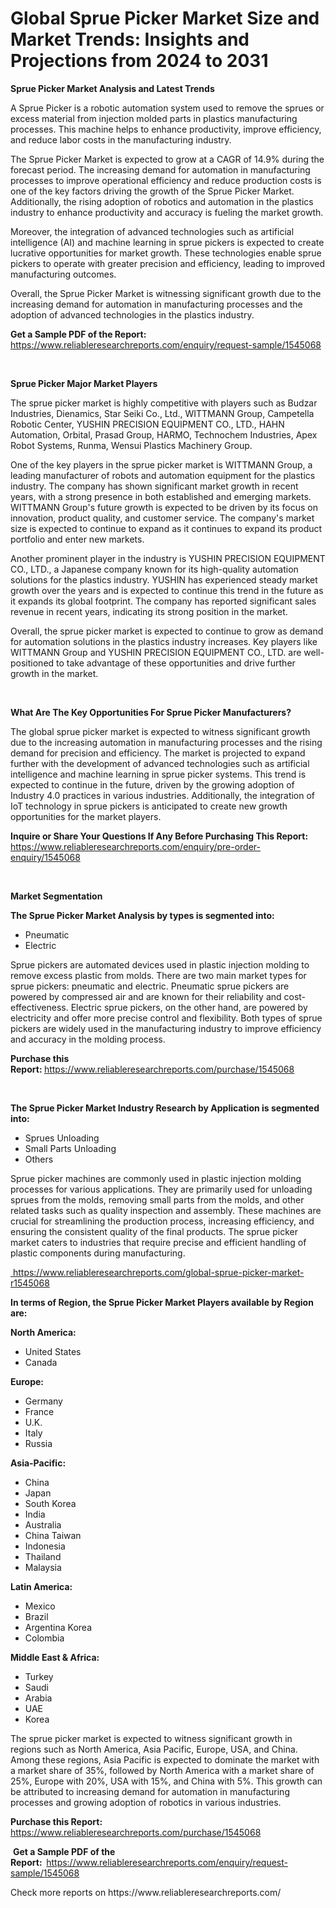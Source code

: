 <p><h1>Global Sprue Picker Market Size and Market Trends: Insights and Projections from 2024 to 2031</h1></p><p><strong>Sprue Picker Market Analysis and Latest Trends</strong></p>
<p><p>A Sprue Picker is a robotic automation system used to remove the sprues or excess material from injection molded parts in plastics manufacturing processes. This machine helps to enhance productivity, improve efficiency, and reduce labor costs in the manufacturing industry.</p><p>The Sprue Picker Market is expected to grow at a CAGR of 14.9% during the forecast period. The increasing demand for automation in manufacturing processes to improve operational efficiency and reduce production costs is one of the key factors driving the growth of the Sprue Picker Market. Additionally, the rising adoption of robotics and automation in the plastics industry to enhance productivity and accuracy is fueling the market growth.</p><p>Moreover, the integration of advanced technologies such as artificial intelligence (AI) and machine learning in sprue pickers is expected to create lucrative opportunities for market growth. These technologies enable sprue pickers to operate with greater precision and efficiency, leading to improved manufacturing outcomes.</p><p>Overall, the Sprue Picker Market is witnessing significant growth due to the increasing demand for automation in manufacturing processes and the adoption of advanced technologies in the plastics industry.</p></p>
<p><strong>Get a Sample PDF of the Report:&nbsp;</strong> <a href="https://www.reliableresearchreports.com/enquiry/request-sample/1545068">https://www.reliableresearchreports.com/enquiry/request-sample/1545068</a></p>
<p>&nbsp;</p>
<p><strong>Sprue Picker Major Market Players</strong></p>
<p><p>The sprue picker market is highly competitive with players such as Budzar Industries, Dienamics, Star Seiki Co., Ltd., WITTMANN Group, Campetella Robotic Center, YUSHIN PRECISION EQUIPMENT CO., LTD., HAHN Automation, Orbital, Prasad Group, HARMO, Technochem Industries, Apex Robot Systems, Runma, Wensui Plastics Machinery Group.</p><p>One of the key players in the sprue picker market is WITTMANN Group, a leading manufacturer of robots and automation equipment for the plastics industry. The company has shown significant market growth in recent years, with a strong presence in both established and emerging markets. WITTMANN Group's future growth is expected to be driven by its focus on innovation, product quality, and customer service. The company's market size is expected to continue to expand as it continues to expand its product portfolio and enter new markets.</p><p>Another prominent player in the industry is YUSHIN PRECISION EQUIPMENT CO., LTD., a Japanese company known for its high-quality automation solutions for the plastics industry. YUSHIN has experienced steady market growth over the years and is expected to continue this trend in the future as it expands its global footprint. The company has reported significant sales revenue in recent years, indicating its strong position in the market.</p><p>Overall, the sprue picker market is expected to continue to grow as demand for automation solutions in the plastics industry increases. Key players like WITTMANN Group and YUSHIN PRECISION EQUIPMENT CO., LTD. are well-positioned to take advantage of these opportunities and drive further growth in the market.</p></p>
<p>&nbsp;</p>
<p><strong>What Are The Key Opportunities For Sprue Picker Manufacturers?</strong></p>
<p><p>The global sprue picker market is expected to witness significant growth due to the increasing automation in manufacturing processes and the rising demand for precision and efficiency. The market is projected to expand further with the development of advanced technologies such as artificial intelligence and machine learning in sprue picker systems. This trend is expected to continue in the future, driven by the growing adoption of Industry 4.0 practices in various industries. Additionally, the integration of IoT technology in sprue pickers is anticipated to create new growth opportunities for the market players.</p></p>
<p><strong>Inquire or Share Your Questions If Any Before Purchasing This Report:</strong> <a href="https://www.reliableresearchreports.com/enquiry/pre-order-enquiry/1545068">https://www.reliableresearchreports.com/enquiry/pre-order-enquiry/1545068</a></p>
<p>&nbsp;</p>
<p><strong>Market Segmentation</strong></p>
<p><strong>The Sprue Picker Market Analysis by types is segmented into:</strong></p>
<p><ul><li>Pneumatic</li><li>Electric</li></ul></p>
<p><p>Sprue pickers are automated devices used in plastic injection molding to remove excess plastic from molds. There are two main market types for sprue pickers: pneumatic and electric. Pneumatic sprue pickers are powered by compressed air and are known for their reliability and cost-effectiveness. Electric sprue pickers, on the other hand, are powered by electricity and offer more precise control and flexibility. Both types of sprue pickers are widely used in the manufacturing industry to improve efficiency and accuracy in the molding process.</p></p>
<p><strong>Purchase this Report:&nbsp;</strong><a href="https://www.reliableresearchreports.com/purchase/1545068">https://www.reliableresearchreports.com/purchase/1545068</a></p>
<p>&nbsp;</p>
<p><strong>The Sprue Picker Market Industry Research by Application is segmented into:</strong></p>
<p><ul><li>Sprues Unloading</li><li>Small Parts Unloading</li><li>Others</li></ul></p>
<p><p>Sprue picker machines are commonly used in plastic injection molding processes for various applications. They are primarily used for unloading sprues from the molds, removing small parts from the molds, and other related tasks such as quality inspection and assembly. These machines are crucial for streamlining the production process, increasing efficiency, and ensuring the consistent quality of the final products. The sprue picker market caters to industries that require precise and efficient handling of plastic components during manufacturing.</p></p>
<p><a href="https://www.reliableresearchreports.com/global-sprue-picker-market-r1545068">&nbsp;https://www.reliableresearchreports.com/global-sprue-picker-market-r1545068</a></p>
<p><strong>In terms of Region, the Sprue Picker Market Players available by Region are:</strong></p>
<p>
    <p> <strong> North America: </strong>
        <ul>
            <li>United States</li>
            <li>Canada</li>
        </ul>
        </p> 
    <p> <strong> Europe: </strong>
        <ul>
            <li>Germany</li>
            <li>France</li>
            <li>U.K.</li>
            <li>Italy</li>
            <li>Russia</li>
        </ul>
        </p> 
    <p> <strong> Asia-Pacific: </strong>
        <ul>
            <li>China</li>
            <li>Japan</li>
            <li>South Korea</li>
            <li>India</li>
            <li>Australia</li>
            <li>China Taiwan</li>
            <li>Indonesia</li>
            <li>Thailand</li>
            <li>Malaysia</li>
        </ul>
        </p> 
    <p> <strong> Latin America: </strong>
        <ul>
            <li>Mexico</li>
            <li>Brazil</li>
            <li>Argentina Korea</li>
            <li>Colombia</li>
        </ul>
        </p> 
    <p> <strong> Middle East & Africa: </strong>
        <ul>
            <li>Turkey</li>
            <li>Saudi</li>
            <li>Arabia</li>
            <li>UAE</li>
            <li>Korea</li>
        </ul>
    </p>
    </p>
<p><p>The sprue picker market is expected to witness significant growth in regions such as North America, Asia Pacific, Europe, USA, and China. Among these regions, Asia Pacific is expected to dominate the market with a market share of 35%, followed by North America with a market share of 25%, Europe with 20%, USA with 15%, and China with 5%. This growth can be attributed to increasing demand for automation in manufacturing processes and growing adoption of robotics in various industries.</p></p>
<p><strong>Purchase this Report: </strong><a href="https://www.reliableresearchreports.com/purchase/1545068">https://www.reliableresearchreports.com/purchase/1545068</a></p>
<p>&nbsp;<strong>Get a Sample PDF of the Report:&nbsp;&nbsp;</strong><a href="https://www.reliableresearchreports.com/enquiry/request-sample/1545068">https://www.reliableresearchreports.com/enquiry/request-sample/1545068</a></p>
<p><strong></strong></p>
<p>Check more reports on https://www.reliableresearchreports.com/</p>
